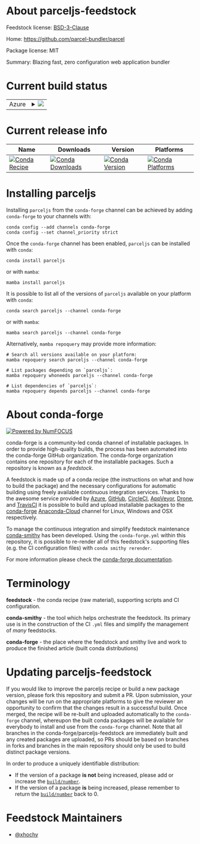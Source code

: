 About parceljs-feedstock
========================

Feedstock license: [BSD-3-Clause](https://github.com/conda-forge/parceljs-feedstock/blob/main/LICENSE.txt)

Home: https://github.com/parcel-bundler/parcel

Package license: MIT

Summary: Blazing fast, zero configuration web application bundler

Current build status
====================


<table>
    
  <tr>
    <td>Azure</td>
    <td>
      <details>
        <summary>
          <a href="https://dev.azure.com/conda-forge/feedstock-builds/_build/latest?definitionId=12225&branchName=main">
            <img src="https://dev.azure.com/conda-forge/feedstock-builds/_apis/build/status/parceljs-feedstock?branchName=main">
          </a>
        </summary>
        <table>
          <thead><tr><th>Variant</th><th>Status</th></tr></thead>
          <tbody><tr>
              <td>linux_64_nodejs16</td>
              <td>
                <a href="https://dev.azure.com/conda-forge/feedstock-builds/_build/latest?definitionId=12225&branchName=main">
                  <img src="https://dev.azure.com/conda-forge/feedstock-builds/_apis/build/status/parceljs-feedstock?branchName=main&jobName=linux&configuration=linux%20linux_64_nodejs16" alt="variant">
                </a>
              </td>
            </tr><tr>
              <td>linux_64_nodejs18</td>
              <td>
                <a href="https://dev.azure.com/conda-forge/feedstock-builds/_build/latest?definitionId=12225&branchName=main">
                  <img src="https://dev.azure.com/conda-forge/feedstock-builds/_apis/build/status/parceljs-feedstock?branchName=main&jobName=linux&configuration=linux%20linux_64_nodejs18" alt="variant">
                </a>
              </td>
            </tr><tr>
              <td>osx_64_nodejs16</td>
              <td>
                <a href="https://dev.azure.com/conda-forge/feedstock-builds/_build/latest?definitionId=12225&branchName=main">
                  <img src="https://dev.azure.com/conda-forge/feedstock-builds/_apis/build/status/parceljs-feedstock?branchName=main&jobName=osx&configuration=osx%20osx_64_nodejs16" alt="variant">
                </a>
              </td>
            </tr><tr>
              <td>osx_64_nodejs18</td>
              <td>
                <a href="https://dev.azure.com/conda-forge/feedstock-builds/_build/latest?definitionId=12225&branchName=main">
                  <img src="https://dev.azure.com/conda-forge/feedstock-builds/_apis/build/status/parceljs-feedstock?branchName=main&jobName=osx&configuration=osx%20osx_64_nodejs18" alt="variant">
                </a>
              </td>
            </tr>
          </tbody>
        </table>
      </details>
    </td>
  </tr>
</table>

Current release info
====================

| Name | Downloads | Version | Platforms |
| --- | --- | --- | --- |
| [![Conda Recipe](https://img.shields.io/badge/recipe-parceljs-green.svg)](https://anaconda.org/conda-forge/parceljs) | [![Conda Downloads](https://img.shields.io/conda/dn/conda-forge/parceljs.svg)](https://anaconda.org/conda-forge/parceljs) | [![Conda Version](https://img.shields.io/conda/vn/conda-forge/parceljs.svg)](https://anaconda.org/conda-forge/parceljs) | [![Conda Platforms](https://img.shields.io/conda/pn/conda-forge/parceljs.svg)](https://anaconda.org/conda-forge/parceljs) |

Installing parceljs
===================

Installing `parceljs` from the `conda-forge` channel can be achieved by adding `conda-forge` to your channels with:

```
conda config --add channels conda-forge
conda config --set channel_priority strict
```

Once the `conda-forge` channel has been enabled, `parceljs` can be installed with `conda`:

```
conda install parceljs
```

or with `mamba`:

```
mamba install parceljs
```

It is possible to list all of the versions of `parceljs` available on your platform with `conda`:

```
conda search parceljs --channel conda-forge
```

or with `mamba`:

```
mamba search parceljs --channel conda-forge
```

Alternatively, `mamba repoquery` may provide more information:

```
# Search all versions available on your platform:
mamba repoquery search parceljs --channel conda-forge

# List packages depending on `parceljs`:
mamba repoquery whoneeds parceljs --channel conda-forge

# List dependencies of `parceljs`:
mamba repoquery depends parceljs --channel conda-forge
```


About conda-forge
=================

[![Powered by
NumFOCUS](https://img.shields.io/badge/powered%20by-NumFOCUS-orange.svg?style=flat&colorA=E1523D&colorB=007D8A)](https://numfocus.org)

conda-forge is a community-led conda channel of installable packages.
In order to provide high-quality builds, the process has been automated into the
conda-forge GitHub organization. The conda-forge organization contains one repository
for each of the installable packages. Such a repository is known as a *feedstock*.

A feedstock is made up of a conda recipe (the instructions on what and how to build
the package) and the necessary configurations for automatic building using freely
available continuous integration services. Thanks to the awesome service provided by
[Azure](https://azure.microsoft.com/en-us/services/devops/), [GitHub](https://github.com/),
[CircleCI](https://circleci.com/), [AppVeyor](https://www.appveyor.com/),
[Drone](https://cloud.drone.io/welcome), and [TravisCI](https://travis-ci.com/)
it is possible to build and upload installable packages to the
[conda-forge](https://anaconda.org/conda-forge) [Anaconda-Cloud](https://anaconda.org/)
channel for Linux, Windows and OSX respectively.

To manage the continuous integration and simplify feedstock maintenance
[conda-smithy](https://github.com/conda-forge/conda-smithy) has been developed.
Using the ``conda-forge.yml`` within this repository, it is possible to re-render all of
this feedstock's supporting files (e.g. the CI configuration files) with ``conda smithy rerender``.

For more information please check the [conda-forge documentation](https://conda-forge.org/docs/).

Terminology
===========

**feedstock** - the conda recipe (raw material), supporting scripts and CI configuration.

**conda-smithy** - the tool which helps orchestrate the feedstock.
                   Its primary use is in the construction of the CI ``.yml`` files
                   and simplify the management of *many* feedstocks.

**conda-forge** - the place where the feedstock and smithy live and work to
                  produce the finished article (built conda distributions)


Updating parceljs-feedstock
===========================

If you would like to improve the parceljs recipe or build a new
package version, please fork this repository and submit a PR. Upon submission,
your changes will be run on the appropriate platforms to give the reviewer an
opportunity to confirm that the changes result in a successful build. Once
merged, the recipe will be re-built and uploaded automatically to the
`conda-forge` channel, whereupon the built conda packages will be available for
everybody to install and use from the `conda-forge` channel.
Note that all branches in the conda-forge/parceljs-feedstock are
immediately built and any created packages are uploaded, so PRs should be based
on branches in forks and branches in the main repository should only be used to
build distinct package versions.

In order to produce a uniquely identifiable distribution:
 * If the version of a package **is not** being increased, please add or increase
   the [``build/number``](https://docs.conda.io/projects/conda-build/en/latest/resources/define-metadata.html#build-number-and-string).
 * If the version of a package **is** being increased, please remember to return
   the [``build/number``](https://docs.conda.io/projects/conda-build/en/latest/resources/define-metadata.html#build-number-and-string)
   back to 0.

Feedstock Maintainers
=====================

* [@xhochy](https://github.com/xhochy/)

